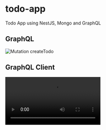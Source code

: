 # todo-app
Todo App using NestJS, Mongo and GraphQL

## GraphQL

![Mutation createTodo](https://raw.githubusercontent.com/jennndol/todo-app/master/static/create-todo.png "Mutation createTodo")

## GraphQL Client

![GraphQL Client](https://github.com/jennndol/todo-app/blob/master/static/video.mp4?raw=true "GraphQL Client")
